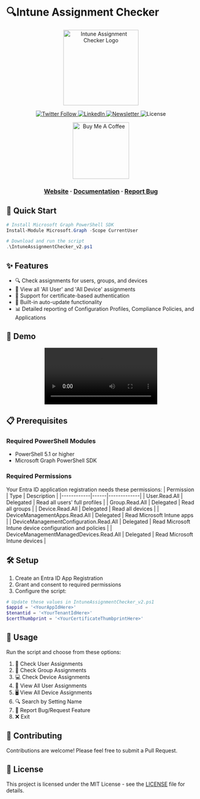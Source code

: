 # 🔍Intune Assignment Checker

<div align="center">
  <a href="https://intuneassignmentchecker.ugurkoc.de/">
    <img src="path/to/logo.png" alt="Intune Assignment Checker Logo" width="200"/>
  </a>

  <p>
    <a href="https://twitter.com/UgurKocDe">
      <img src="https://img.shields.io/badge/Follow-@UgurKocDe-1DA1F2?style=flat&logo=x&logoColor=white" alt="Twitter Follow"/>
    </a>
    <a href="https://www.linkedin.com/in/ugurkocde/">
      <img src="https://img.shields.io/badge/LinkedIn-Connect-0A66C2?style=flat&logo=linkedin" alt="LinkedIn"/>
    </a>
    <a href="https://newsletter.ugurkoc.de/">
      <img src="https://img.shields.io/badge/Newsletter-Subscribe-FF6B6B?style=flat" alt="Newsletter"/>
    </a>
    <img src="https://img.shields.io/github/license/ugurkocde/IntuneAssignmentChecker?style=flat" alt="License"/>
  </p>

  <a href="https://www.buymeacoffee.com/ugurkocde">
    <img src="https://img.buymeacoffee.com/button-api/?text=Buy me a coffee&emoji=☕&slug=ugurkocde&button_colour=FF5F5F&font_colour=ffffff&font_family=Cookie&outline_colour=000000&coffee_colour=FFDD00" width="150" alt="Buy Me A Coffee"/>
  </a>

  <h3>
    <a href="https://intuneassignmentchecker.ugurkoc.de/">Website</a>
    <span> · </span>
    <a href="#documentation">Documentation</a>
    <span> · </span>
    <a href="https://github.com/ugurkocde/IntuneAssignmentChecker/issues">Report Bug</a>
  </h3>
</div>

## 🚀 Quick Start

```powershell
# Install Microsoft Graph PowerShell SDK
Install-Module Microsoft.Graph -Scope CurrentUser

# Download and run the script
.\IntuneAssignmentChecker_v2.ps1
```

## ✨ Features

- 🔍 Check assignments for users, groups, and devices
- 📱 View all 'All User' and 'All Device' assignments
- 🔐 Support for certificate-based authentication
- 🔄 Built-in auto-update functionality
- 📊 Detailed reporting of Configuration Profiles, Compliance Policies, and Applications

## 🎥 Demo

<div align="center">
  <video src="https://github.com/ugurkocde/IntuneAssignmentChecker/assets/43906965/3d0311f2-d537-4c31-9ef9-41c6500490a4" />
</div>

## 📋 Prerequisites

### Required PowerShell Modules
- PowerShell 5.1 or higher
- Microsoft Graph PowerShell SDK

### Required Permissions
Your Entra ID application registration needs these permissions:
| Permission | Type | Description |
|------------|------|-------------|
| User.Read.All | Delegated | Read all users' full profiles |
| Group.Read.All | Delegated | Read all groups |
| Device.Read.All | Delegated | Read all devices |
| DeviceManagementApps.Read.All | Delegated | Read Microsoft Intune apps |
| DeviceManagementConfiguration.Read.All | Delegated | Read Microsoft Intune device configuration and policies |
| DeviceManagementManagedDevices.Read.All | Delegated | Read Microsoft Intune devices |

## 🛠️ Setup

1. Create an Entra ID App Registration
2. Grant and consent to required permissions
3. Configure the script:
```powershell
# Update these values in IntuneAssignmentChecker_v2.ps1
$appid = '<YourAppIdHere>'
$tenantid = '<YourTenantIdHere>'
$certThumbprint = '<YourCertificateThumbprintHere>'
```

## 📖 Usage

Run the script and choose from these options:

1. 👤 Check User Assignments
2. 👥 Check Group Assignments
3. 💻 Check Device Assignments
4. 📱 View All User Assignments
5. 🖥️ View All Device Assignments
6. 🔍 Search by Setting Name
7. 🐛 Report Bug/Request Feature
8. ❌ Exit

## 🤝 Contributing

Contributions are welcome! Please feel free to submit a Pull Request.

## 📄 License

This project is licensed under the MIT License - see the [LICENSE](LICENSE) file for details.
